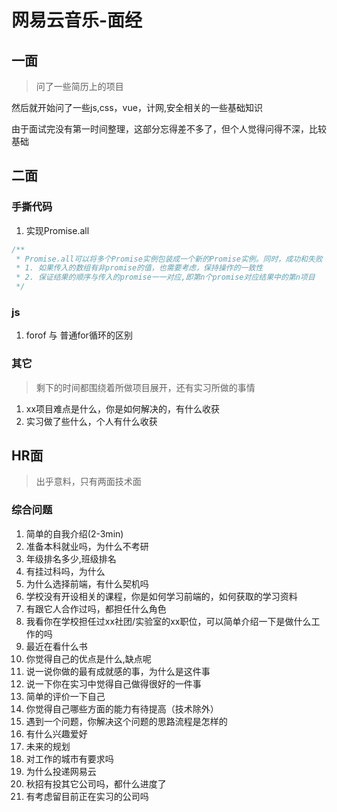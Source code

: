 # 网易云音乐-面经

## 一面
>问了一些简历上的项目

然后就开始问了一些js,css，vue，计网,安全相关的一些基础知识

由于面试完没有第一时间整理，这部分忘得差不多了，但个人觉得问得不深，比较基础

## 二面
### 手撕代码
1. 实现Promise.all
```js
/**
 * Promise.all可以将多个Promise实例包装成⼀个新的Promise实例。同时，成功和失败 的返回值是不同的，成功的时候返回的是⼀个结果数组，⽽失败的时候则返回最先被reject失败 状态的值。请实现⼀个Promise.all
 * 1. 如果传入的数组有非promise的值，也需要考虑，保持操作的一致性
 * 2. 保证结果的顺序与传入的promise一一对应,即第n个promise对应结果中的第n项目
 */
```
### js
1. forof 与 普通for循环的区别

### 其它
> 剩下的时间都围绕着所做项目展开，还有实习所做的事情
1. xx项目难点是什么，你是如何解决的，有什么收获
2. 实习做了些什么，个人有什么收获

## HR面
>出乎意料，只有两面技术面

### 综合问题
1. 简单的自我介绍(2-3min)
2. 准备本科就业吗，为什么不考研
3. 年级排名多少,班级排名
4. 有挂过科吗，为什么
5. 为什么选择前端，有什么契机吗
6. 学校没有开设相关的课程，你是如何学习前端的，如何获取的学习资料
7. 有跟它人合作过吗，都担任什么角色
8. 我看你在学校担任过xx社团/实验室的xx职位，可以简单介绍一下是做什么工作的吗
9. 最近在看什么书
10. 你觉得自己的优点是什么,缺点呢
11. 说一说你做的最有成就感的事，为什么是这件事
12. 说一下你在实习中觉得自己做得很好的一件事
13. 简单的评价一下自己
14. 你觉得自己哪些方面的能力有待提高（技术除外）
15. 遇到一个问题，你解决这个问题的思路流程是怎样的
16. 有什么兴趣爱好
17. 未来的规划
18. 对工作的城市有要求吗
19. 为什么投递网易云
20. 秋招有投其它公司吗，都什么进度了
21. 有考虑留目前正在实习的公司吗